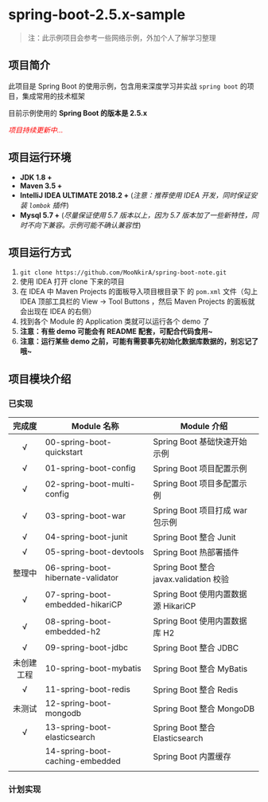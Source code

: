 # spring-boot-2.5.x-sample

> 注：此示例项目会参考一些网络示例，外加个人了解学习整理

## 项目简介

此项目是 Spring Boot 的使用示例，包含用来深度学习并实战 `spring boot` 的项目，集成常用的技术框架

目前示例使用的 **Spring Boot 的版本是 2.5.x**

<font color=red>*项目持续更新中...*</font>

## 项目运行环境

- **JDK 1.8 +**
- **Maven 3.5 +**
- **IntelliJ IDEA ULTIMATE 2018.2 +** (*注意：推荐使用 IDEA 开发，同时保证安装 `lombok` 插件*)
- **Mysql 5.7 +** (*尽量保证使用 5.7 版本以上，因为 5.7 版本加了一些新特性，同时不向下兼容。示例可能不确认兼容性*)

## 项目运行方式

1. `git clone https://github.com/MooNkirA/spring-boot-note.git`
2. 使用 IDEA 打开 clone 下来的项目
3. 在 IDEA 中 Maven Projects 的面板导入项目根目录下 的 `pom.xml` 文件（勾上 IDEA 顶部工具栏的 View -> Tool Buttons ，然后 Maven Projects 的面板就会出现在 IDEA 的右侧）
4. 找到各个 Module 的 Application 类就可以运行各个 demo 了
5. **注意：有些 demo 可能会有 README 配套，可配合代码食用~**
6. **注意：运行某些 demo 之前，可能有需要事先初始化数据库数据的，别忘记了哦~**

## 项目模块介绍

### 已实现

|   完成度   | Module 名称                        | Module 介绍                            |
| :--------: | ---------------------------------- | -------------------------------------- |
|     √      | 00-spring-boot-quickstart          | Spring Boot 基础快速开始示例           |
|     √      | 01-spring-boot-config              | Spring Boot 项目配置示例               |
|     √      | 02-spring-boot-multi-config        | Spring Boot 项目多配置示例             |
|     √      | 03-spring-boot-war                 | Spring Boot 项目打成 war 包示例        |
|     √      | 04-spring-boot-junit               | Spring Boot 整合 Junit                 |
|     √      | 05-spring-boot-devtools            | Spring Boot 热部署插件                 |
|   整理中   | 06-spring-boot-hibernate-validator | Spring Boot 整合 javax.validation 校验 |
|     √      | 07-spring-boot-embedded-hikariCP   | Spring Boot 使用内置数据源 HikariCP    |
|     √      | 08-spring-boot-embedded-h2         | Spring Boot 使用内置数据库 H2          |
|     √      | 09-spring-boot-jdbc                | Spring Boot 整合 JDBC                  |
| 未创建工程 | 10-spring-boot-mybatis             | Spring Boot 整合 MyBatis               |
|     √      | 11-spring-boot-redis               | Spring Boot 整合 Redis                 |
|   未测试   | 12-spring-boot-mongodb             | Spring Boot 整合 MongoDB               |
|     √      | 13-spring-boot-elasticsearch       | Spring Boot 整合 Elasticsearch         |
|            | 14-spring-boot-caching-embedded    | Spring Boot 内置缓存                   |
|            |                                    |                                        |

### 计划实现
